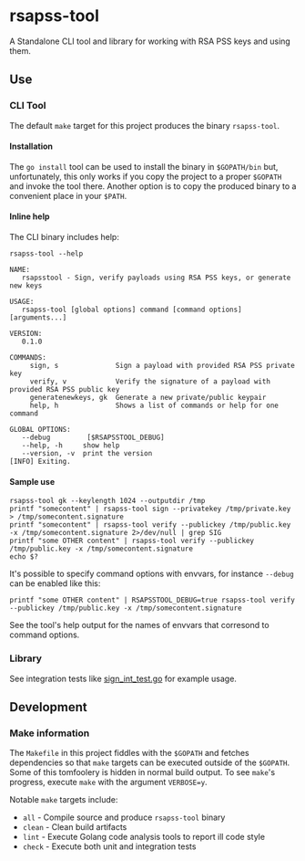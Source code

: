 # rsapss-tool

A Standalone CLI tool and library for working with RSA PSS keys and using them.

## Use

### CLI Tool

The default `make` target for this project produces the binary `rsapss-tool`.

#### Installation

The `go install` tool can be used to install the binary in `$GOPATH/bin` but, unfortunately, this only works if you copy the project to a proper `$GOPATH` and invoke the tool there. Another option is to copy the produced binary to a convenient place in your `$PATH`.

#### Inline help

The CLI binary includes help:

    rsapss-tool --help

    NAME:
       rsapsstool - Sign, verify payloads using RSA PSS keys, or generate new keys

    USAGE:
       rsapss-tool [global options] command [command options] [arguments...]

    VERSION:
       0.1.0

    COMMANDS:
         sign, s              Sign a payload with provided RSA PSS private key
         verify, v            Verify the signature of a payload with provided RSA PSS public key
         generatenewkeys, gk  Generate a new private/public keypair
         help, h              Shows a list of commands or help for one command

    GLOBAL OPTIONS:
       --debug         [$RSAPSSTOOL_DEBUG]
       --help, -h     show help
       --version, -v  print the version
    [INFO] Exiting.

#### Sample use

    rsapss-tool gk --keylength 1024 --outputdir /tmp
    printf "somecontent" | rsapss-tool sign --privatekey /tmp/private.key > /tmp/somecontent.signature
    printf "somecontent" | rsapss-tool verify --publickey /tmp/public.key -x /tmp/somecontent.signature 2>/dev/null | grep SIG
    printf "some OTHER content" | rsapss-tool verify --publickey /tmp/public.key -x /tmp/somecontent.signature
    echo $?

It's possible to specify command options with envvars, for instance `--debug` can be enabled like this:

    printf "some OTHER content" | RSAPSSTOOL_DEBUG=true rsapss-tool verify --publickey /tmp/public.key -x /tmp/somecontent.signature

See the tool's help output for the names of envvars that corresond to command options.

### Library

See integration tests like [sign_int_test.go](sign/sign_int_test.go) for example usage.

## Development

### Make information

The `Makefile` in this project fiddles with the `$GOPATH` and fetches dependencies so that `make` targets can be executed outside of the `$GOPATH`. Some of this tomfoolery is hidden in normal build output. To see `make`'s progress, execute `make` with the argument `VERBOSE=y`.

Notable `make` targets include:

 * `all` - Compile source and produce `rsapss-tool` binary
 * `clean` - Clean build artifacts
 * `lint` - Execute Golang code analysis tools to report ill code style
 * `check` - Execute both unit and integration tests
